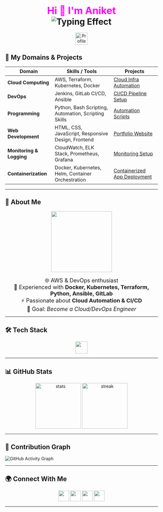 <h1 align="center">
  <span style="color:#FF00FF; font-size:32px;">Hi 👋 I'm Aniket</span>
  <br>
  <img src="https://readme-typing-svg.herokuapp.com?font=Fira+Code&size=25&pause=1000&color=00FFAB,00FFFF&center=true&vCenter=true&width=700&lines=AWS+%26+DevOps+|+Cloud+%7C+CI%2FCD+%7C+Automation;Let's+Build+Something+Awesome+💻&duration=3000&repeat=true" alt="Typing Effect"/>
</h1>

<p align="center">
  <img src="https://count.getloli.com/get/@aniket?theme=neon" alt="Profile Views" height="40"/>
</p>







  <h2>💼 My Domains & Projects</h2>
</h2>

<p align="left">

| Domain                  | Skills / Tools                                         | Projects                                                                                     |
|-------------------------|--------------------------------------------------------|----------------------------------------------------------------------------------------------|
| **Cloud Computing**      | AWS, Terraform, Kubernetes, Docker                     | [Cloud Infra Automation](https://github.com/aniket/cloud-infra-automation)                   |
| **DevOps**               | Jenkins, GitLab CI/CD, Ansible                         | [CI/CD Pipeline Setup](https://github.com/aniket/ci-cd-pipeline)                              |
| **Programming**          | Python, Bash Scripting, Automation, Scripting Skills  | [Automation Scripts](https://github.com/aniket/automation-scripts)                            |
| **Web Development**      | HTML, CSS, JavaScript, Responsive Design, Frontend    | [Portfolio Website](https://github.com/aniket/portfolio)                                      |
| **Monitoring & Logging** | CloudWatch, ELK Stack, Prometheus, Grafana            | [Monitoring Setup](https://github.com/aniket/monitoring-setup)                                |
| **Containerization**     | Docker, Kubernetes, Helm, Container Orchestration     | [Containerized App Deployment](https://github.com/aniket/container-deployment)                |

</p>

---

## 🚀 About Me  
<p align="center">
  <img src="https://cdn.dribbble.com/users/2131993/screenshots/4948736/thoughtworks-gif_dribbble.gif" width="200"/>  
  <br><br>
  <span style="font-size:18px;">🌐 AWS & DevOps enthusiast</span>  
  <br><span style="font-size:18px;">🐳 Experienced with <b>Docker, Kubernetes, Terraform, Python, Ansible, GitLab</b></span>  
  <br><span style="font-size:18px;">⚡ Passionate about <b>Cloud Automation & CI/CD</b></span>  
  <br><span style="font-size:18px;">🎯 Goal: <i>Become a Cloud/DevOps Engineer</i></span>
</p>


---

## 🛠️ Tech Stack  
<p align="center">
  <img src="https://skillicons.dev/icons?i=aws,linux,docker,kubernetes,terraform,git,github,jenkins,python,ansible,gitlab,bash&theme=dark" height="40"/>
</p>

---

## 📊 GitHub Stats  

<p align="center">
  <img src="https://github-readme-stats.vercel.app/api?username=aniket&show_icons=true&theme=radical" alt="stats" height="150"/>
  <img src="https://github-readme-streak-stats.herokuapp.com/?user=aniket&theme=radical" alt="streak" height="150"/>
</p>

---

## 🌈 Contribution Graph  
![GitHub Activity Graph](https://github-readme-activity-graph.vercel.app/graph?username=aniket&theme=react-dark&hide_border=true)

---

## 🌍 Connect With Me  

<p align="center">
<a href="https://www.linkedin.com/in/aniket-pawar-777759205?utm_source=share&utm_campaign=share_via&utm_content=profile&utm_medium=ios_app" target="_blank"><img src="https://img.shields.io/badge/LinkedIn-0A66C2?style=for-the-badge&logo=linkedin&logoColor=white" height="35"/></a>
<a href="https://www.instagram.com/er_aniket_pawar11" target="_blank"><img src="https://img.shields.io/badge/Instagram-E4405F?style=for-the-badge&logo=instagram&logoColor=white" height="35"/></a>
<a href="https://www.facebook.com/aniket.pawar" target="_blank"><img src="https://img.shields.io/badge/Facebook-1877F2?style=for-the-badge&logo=facebook&logoColor=white" height="35"/></a>
<a href="mailto:aniketpawar102030@gmail.com"><img src="https://img.shields.io/badge/Gmail-D14836?style=for-the-badge&logo=gmail&logoColor=white" height="35"/></a>
</p>

---




